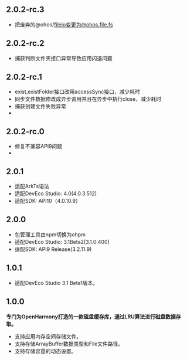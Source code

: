 ## 2.0.2-rc.3
- 把废弃的@ohos/fileio变更为@ohos.file.fs

## 2.0.2-rc.2
- 捕获判断文件夹接口异常导致应用闪退问题

## 2.0.2-rc.1
- exist,existFolder接口改用accessSync接口，减少耗时
- 同步文件数据修改成异步调用并且在异步中执行close，减少耗时
- 捕获创建文件失败异常
- 
## 2.0.2-rc.0
- 修复不兼容API9问题
- 
## 2.0.1
- 适配ArkTs语法
- 适配DevEco Studio: 4.0(4.0.3.512)
- 适配SDK: API10（4.0.10.9）
## 2.0.0
- 包管理工具由npm切换为ohpm
- 适配DevEco Studio: 3.1Beta2(3.1.0.400)
- 适配SDK: API9 Release(3.2.11.9)

## 1.0.1
- 适配DevEco Studio 3.1 Beta1版本。

## 1.0.0

**专门为OpenHarmony打造的一款磁盘缓存库，通过LRU算法进行磁盘数据存取。**

- 支持应用内存空间存储文件。
- 支持存储ArrayBuffer数据类型和File文件路径。
- 支持存储容量的动态设置。